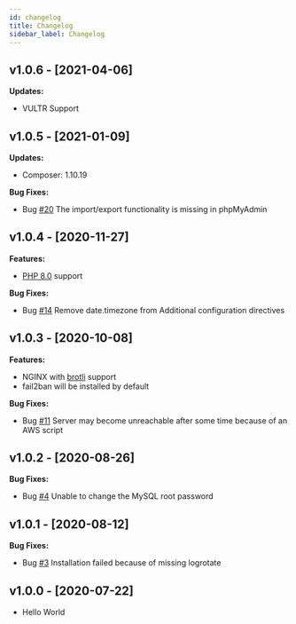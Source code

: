 ```yaml
---
id: changelog
title: Changelog
sidebar_label: Changelog
---
```


## v1.0.6 - [2021-04-06]

**Updates:**
- VULTR Support

## v1.0.5 - [2021-01-09]

**Updates:**
- Composer: 1.10.19

**Bug Fixes:**
- Bug [#20](https://github.com/cloudpanel-io/cloudpanel-ce/issues/20) The import/export functionality is missing in phpMyAdmin


## v1.0.4 - [2020-11-27]

**Features:**
- [PHP 8.0](https://www.php.net/releases/8.0/en.php) support

**Bug Fixes:**
- Bug [#14](https://github.com/cloudpanel-io/cloudpanel-ce/issues/14) Remove date.timezone from Additional configuration directives

## v1.0.3 - [2020-10-08]

**Features:**
- NGINX with [brotli](https://github.com/google/ngx_brotli) support
- fail2ban will be installed by default

**Bug Fixes:**
- Bug [#11](https://github.com/cloudpanel-io/cloudpanel-ce/issues/11) Server may become unreachable after some time because of an AWS script

## v1.0.2 - [2020-08-26]

**Bug Fixes:**
- Bug [#4](https://github.com/cloudpanel-io/cloudpanel-ce/issues/4) Unable to change the MySQL root password

## v1.0.1 - [2020-08-12]

**Bug Fixes:**
- Bug [#3](https://github.com/cloudpanel-io/cloudpanel-ce/issues/3) Installation failed because of missing logrotate

## v1.0.0 - [2020-07-22]

- Hello World